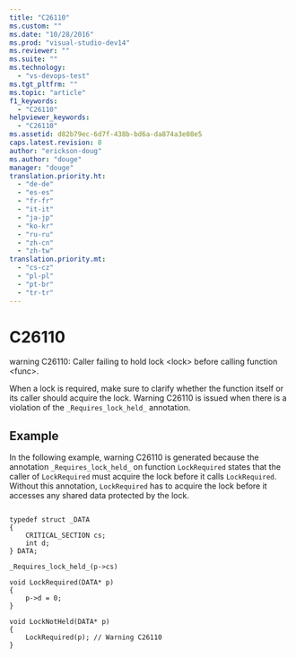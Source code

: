 ```yaml
---
title: "C26110"
ms.custom: ""
ms.date: "10/28/2016"
ms.prod: "visual-studio-dev14"
ms.reviewer: ""
ms.suite: ""
ms.technology: 
  - "vs-devops-test"
ms.tgt_pltfrm: ""
ms.topic: "article"
f1_keywords: 
  - "C26110"
helpviewer_keywords: 
  - "C26110"
ms.assetid: d82b79ec-6d7f-438b-bd6a-da874a3e08e5
caps.latest.revision: 8
author: "erickson-doug"
ms.author: "douge"
manager: "douge"
translation.priority.ht: 
  - "de-de"
  - "es-es"
  - "fr-fr"
  - "it-it"
  - "ja-jp"
  - "ko-kr"
  - "ru-ru"
  - "zh-cn"
  - "zh-tw"
translation.priority.mt: 
  - "cs-cz"
  - "pl-pl"
  - "pt-br"
  - "tr-tr"
---
```

# C26110
warning C26110: Caller failing to hold lock \<lock> before calling function \<func>.  
  
 When a lock is required, make sure to clarify whether the function itself or its caller should acquire the lock. Warning C26110 is issued when there is a violation of the `_Requires_lock_held_` annotation.  
  
## Example  
 In the following example, warning C26110 is generated because the annotation `_Requires_lock_held_` on function `LockRequired` states that the caller of `LockRequired` must acquire the lock before it calls `LockRequired`. Without this annotation, `LockRequired` has to acquire the lock before it accesses any shared data protected by the lock.  
  
```  
  
typedef struct _DATA   
{  
    CRITICAL_SECTION cs;  
    int d;  
} DATA;  
  
_Requires_lock_held_(p->cs)  
  
void LockRequired(DATA* p)  
{  
    p->d = 0;  
}  
  
void LockNotHeld(DATA* p)   
{   
    LockRequired(p); // Warning C26110   
}  
  
```